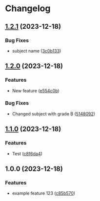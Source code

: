 # Changelog

## [1.2.1](https://github.com/manueleckarth/TestRepoMonday/compare/v1.2.0...v1.2.1) (2023-12-18)


### Bug Fixes

* subject name ([3c0b133](https://github.com/manueleckarth/TestRepoMonday/commit/3c0b133b950d4b1b233c7aeb698098ef82dc04d6))

## [1.2.0](https://github.com/manueleckarth/TestRepoMonday/compare/v1.1.0...v1.2.0) (2023-12-18)


### Features

* New feature ([e554c0b](https://github.com/manueleckarth/TestRepoMonday/commit/e554c0b2c10f02eb2c3b9528a2662ff65c429e7d))


### Bug Fixes

* Changed subject with grade B ([5148092](https://github.com/manueleckarth/TestRepoMonday/commit/51480926f70bab090e5beb0f29f5835ab5bc95f8))

## [1.1.0](https://github.com/manueleckarth/TestRepoMonday/compare/v1.0.0...v1.1.0) (2023-12-18)


### Features

* Test ([c8f6da4](https://github.com/manueleckarth/TestRepoMonday/commit/c8f6da48266d8cd95ed866a1fc18316ec152a13e))

## 1.0.0 (2023-12-18)


### Features

* example feature 123 ([c85b570](https://github.com/manueleckarth/TestRepoMonday/commit/c85b570f03d04aee251db01de307538482c062fc))
